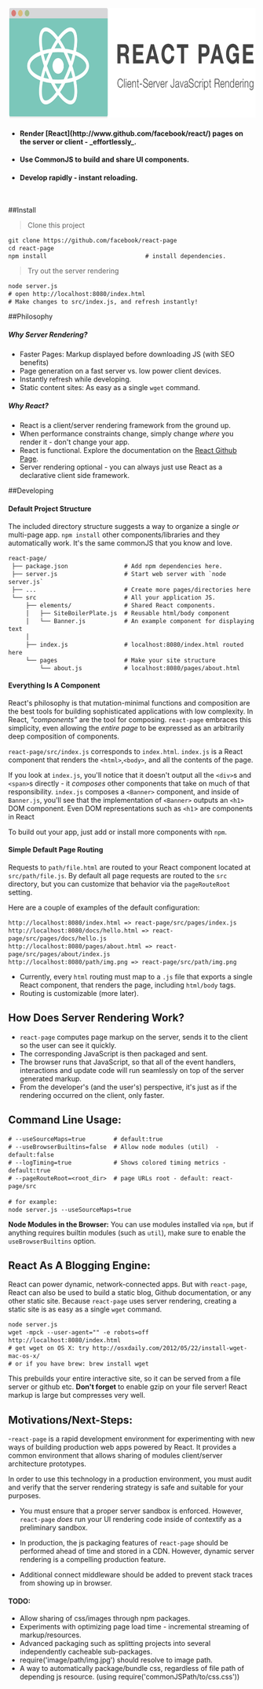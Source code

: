 <img height="224px" width="704px" src="./src/elements/Banner/ReactPageLogo@2x.png"/>


  - <h4>Render [React](http://www.github.com/facebook/react/) pages on the server or client - _effortlessly_.</h4>
  - <h4>Use CommonJS to build and share UI components.</h4>
  - <h4>Develop rapidly - instant reloading.</h4>

<br>

##Install

> Clone this project

    git clone https://github.com/facebook/react-page
    cd react-page
    npm install                            # install dependencies.

> Try out the server rendering

    node server.js
    # open http://localhost:8080/index.html
    # Make changes to src/index.js, and refresh instantly!


##Philosophy

##### Why Server Rendering?

  - Faster Pages: Markup displayed before downloading JS (with SEO benefits)
  - Page generation on a fast server vs. low power client devices.
  - Instantly refresh while developing.
  - Static content sites: As easy as a single `wget` command.


##### Why React?

  - React is a client/server rendering framework from the ground up.
  - When performance constraints change, simply change _where_ you render it - don't change your app.
  - React is functional. Explore the documentation on the [React Github Page](http://www.github.com/facebook/react/).
  - Server rendering optional - you can always just use React as a declarative client side framework.


##Developing

#### Default Project Structure

The included directory structure suggests a way to organize a single _or_ multi-page app.
`npm install` other components/libraries and they automatically work. It's the same commonJS
that you know and love.


    react-page/
     ├── package.json                # Add npm dependencies here.
     ├── server.js                   # Start web server with `node server.js`
     ├── ...                         # Create more pages/directories here
     └── src                         # All your application JS.
         ├── elements/               # Shared React components.
         │   ├── SiteBoilerPlate.js  # Reusable html/body component
         │   └── Banner.js           # An example component for displaying text
         │
         ├── index.js                # localhost:8080/index.html routed here
         └── pages                   # Make your site structure
             └── about.js            # localhost:8080/pages/about.html


#### Everything Is A Component

React's philosophy is that mutation-minimal functions and composition are the
best tools for building sophisticated applications with low complexity. In React,
_"components"_ are the tool for composing. `react-page` embraces this simplicity,
even allowing the _entire page_ to be expressed as an arbitrarily deep composition
of components.

`react-page/src/index.js` corresponds to `index.html`. `index.js` is a React
component that renders the `<html>`,`<body>`, and all the contents of the page.

If you look at `index.js`, you'll notice that it doesn't output all the `<div>`s
and `<span>`s directly - it _composes_ other components that take on much of that
responsibility. `index.js` composes a `<Banner>` component, and inside of `Banner.js`,
you'll see that the implementation of `<Banner>` outputs an `<h1>` DOM component.
Even DOM representations such as `<h1`> are components in React

To build out your app, just add or install more components with `npm`.

#### Simple Default Page Routing

Requests to `path/file.html` are routed to your React component located at
`src/path/file.js`. By default all page requests are routed to the `src`
directory, but you can customize that behavior via the `pageRouteRoot` setting.

Here are a couple of examples of the default configuration:

    http://localhost:8080/index.html => react-page/src/pages/index.js
    http://localhost:8080/docs/hello.html => react-page/src/pages/docs/hello.js
    http://localhost:8080/pages/about.html => react-page/src/pages/about/index.js
    http://localhost:8080/path/img.png => react-page/src/path/img.png


- Currently, every `html` routing must map to a `.js` file that exports a single React
  component, that renders the page, including `html/body` tags.
- Routing is customizable (more later).


## How Does Server Rendering Work?

  - `react-page` computes page markup on the server, sends it to the client so the
    user can see it quickly.
  - The corresponding JavaScript is then packaged and sent.
  - The browser runs that JavaScript, so that all of the event handlers,
  interactions and update code will run seamlessly on top of the server
  generated markup.
  - From the developer's (and the user's) perspective, it's just as if the
  rendering occurred on the client, only faster.



## Command Line Usage:

    # --useSourceMaps=true        # default:true
    # --useBrowserBuiltins=false  # Allow node modules (util)  - default:false
    # --logTiming=true            # Shows colored timing metrics - default:true
    # --pageRouteRoot=<root_dir>  # page URLs root - default: react-page/src
    
    # for example:
    node server.js --useSourceMaps=true


**Node Modules in the Browser:** You can use modules installed via `npm`,
but if anything requires builtin modules (such as `util`), make sure to
enable the `useBrowserBuiltins` option.



## React As A Blogging Engine:

React can power dynamic, network-connected apps. But with `react-page`, React
can also be used to build a static blog, Github documentation, or any other
static site. Because `react-page` uses server rendering, creating a static site
is as easy as a single `wget` command.

    node server.js
    wget -mpck --user-agent="" -e robots=off http://localhost:8080/index.html
    # get wget on OS X: try http://osxdaily.com/2012/05/22/install-wget-mac-os-x/
    # or if you have brew: brew install wget

This prebuilds your entire interactive site, so it can be served from a file server or github etc.
**Don't forget** to enable gzip on your file server! React markup is large but compresses very well.



## Motivations/Next-Steps:

-`react-page` is a rapid development environment for experimenting with new ways of
building production web apps powered by React. It provides a common environment
that allows sharing of modules client/server architecture prototypes.

In order to use this technology in a production environment, you must audit and
verify that the server rendering strategy is safe and suitable for your purposes.

- You  must ensure that a proper server sandbox is enforced. However, `react-page`
_does_ run your UI rendering code inside of contextify as a preliminary sandbox.

- In production, the js packaging features of `react-page` should be performed
ahead of time and stored in a CDN. However, dynamic server rendering
is a compelling production feature.

- Additional connect middleware should be added to prevent stack traces from showing
up in browser.


#### TODO:

  - Allow sharing of css/images through npm packages.
  - Experiments with optimizing page load time - incremental streaming of
  markup/resources.
  - Advanced packaging such as splitting projects into several independently
  cacheable sub-packages.
  - require('image/path/img.jpg') should resolve to image path.
  - A way to automatically package/bundle css, regardless of file path of
  depending js resource. (using require('commonJSPath/to/css.css'))
